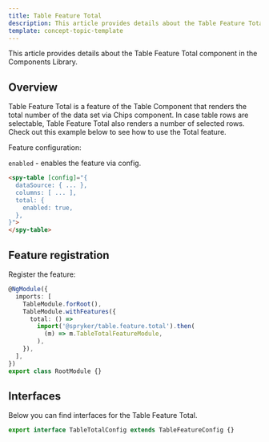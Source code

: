 ```yaml
---
title: Table Feature Total
description: This article provides details about the Table Feature Total component in the Components Library.
template: concept-topic-template
---
```


This article provides details about the Table Feature Total component in the Components Library.

## Overview

Table Feature Total is a feature of the Table Component that renders the total number of the data 
set via Chips component.
In case table rows are selectable, Table Feature Total also renders a number of selected rows.
Check out this example below to see how to use the Total feature.

Feature configuration:

`enabled` - enables the feature via config.

```html
<spy-table [config]="{
  dataSource: { ... },
  columns: [ ... ],
  total: {
    enabled: true,
  },                                                                                           
}">
</spy-table>
```

## Feature registration

Register the feature:

```ts
@NgModule({
  imports: [
    TableModule.forRoot(),
    TableModule.withFeatures({
      total: () =>
        import('@spryker/table.feature.total').then(
          (m) => m.TableTotalFeatureModule,
        ),
    }),
  ],
})
export class RootModule {}
```

## Interfaces

Below you can find interfaces for the Table Feature Total.

```ts
export interface TableTotalConfig extends TableFeatureConfig {}
```
